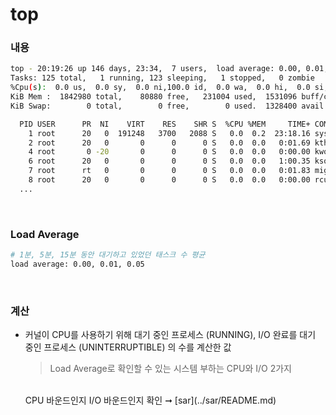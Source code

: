 top
===

### 내용
```sh
top - 20:19:26 up 146 days, 23:34,  7 users,  load average: 0.00, 0.01, 0.05
Tasks: 125 total,   1 running, 123 sleeping,   1 stopped,   0 zombie
%Cpu(s):  0.0 us,  0.0 sy,  0.0 ni,100.0 id,  0.0 wa,  0.0 hi,  0.0 si,  0.0 st
KiB Mem :  1842980 total,    80880 free,   231004 used,  1531096 buff/cache
KiB Swap:        0 total,        0 free,        0 used.  1328400 avail Mem

  PID USER      PR  NI    VIRT    RES    SHR S  %CPU %MEM     TIME+ COMMAND
    1 root      20   0  191248   3700   2088 S   0.0  0.2  23:18.16 systemd
    2 root      20   0       0      0      0 S   0.0  0.0   0:01.69 kthreadd
    4 root       0 -20       0      0      0 S   0.0  0.0   0:00.00 kworker/0:0H
    6 root      20   0       0      0      0 S   0.0  0.0   1:00.35 ksoftirqd/0
    7 root      rt   0       0      0      0 S   0.0  0.0   0:01.83 migration/0
    8 root      20   0       0      0      0 S   0.0  0.0   0:00.00 rcu_bh
  ...
```

<br>

### Load Average
```sh
# 1분, 5분, 15분 동안 대기하고 있었던 태스크 수 평균
load average: 0.00, 0.01, 0.05
```

<br>

### 계산
* 커널이 CPU를 사용하기 위해 대기 중인 프로세스 (RUNNING), I/O 완료를 대기 중인 프로세스 (UNINTERRUPTIBLE) 의 수를 계산한 값 
  >Load Average로 확인할 수 있는 시스템 부하는 CPU와 I/O 2가지
  <br>
  CPU 바운드인지 I/O 바운드인지 확인 ➞ [sar](../sar/README.md)

